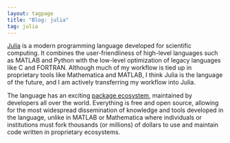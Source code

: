 ```yaml
---
layout: tagpage
title: "Blog: julia"
tag: julia
---
```

[Julia](https://julialang.org) is a modern programming language developed for scientific computing. It combines the user-friendliness of high-level languages such as MATLAB and Python with the low-level optimization of legacy languages like C and FORTRAN. Although much of my workflow is tied up in proprietary tools like Mathematica and MATLAB, I think Julia is the language of the future, and I am actively transferring my workflow into Julia. 

The language has an exciting [package ecosystem](https://juliaobserver.com/packages), maintained by developers all over the world. Everything is free and open source, allowing for the most widespread dissemination of knowledge and tools developed in the language, unlike in MATLAB or Mathematica where individuals or institutions must fork thousands (or millions) of dollars to use and maintain code written in proprietary ecosystems.
